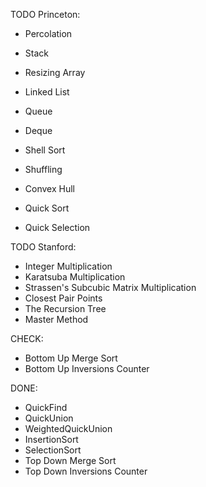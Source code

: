 TODO Princeton:

- Percolation

- Stack
- Resizing Array
- Linked List
- Queue
- Deque

- Shell Sort
- Shuffling
- Convex Hull

- Quick Sort
- Quick Selection


TODO Stanford:

- Integer Multiplication
- Karatsuba Multiplication
- Strassen's Subcubic Matrix Multiplication
- Closest Pair Points
- The Recursion Tree
- Master Method


CHECK:

- Bottom Up Merge Sort
- Bottom Up Inversions Counter


DONE:

- QuickFind
- QuickUnion
- WeightedQuickUnion
- InsertionSort
- SelectionSort
- Top Down Merge Sort
- Top Down Inversions Counter
